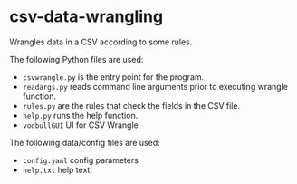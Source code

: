 # csv-data-wrangling
Wrangles data in a CSV according to some rules.

The following Python files are used: 
- `csvwrangle.py` is the entry point for the program.
- `readargs.py` reads command line arguments prior to executing wrangle function.
- `rules.py` are the rules that check the fields in the CSV file.
- `help.py` runs the help function.
- `vodbullGUI` UI for CSV Wrangle

The following data/config files are used:
- `config.yaml` config parameters
- `help.txt` help text.